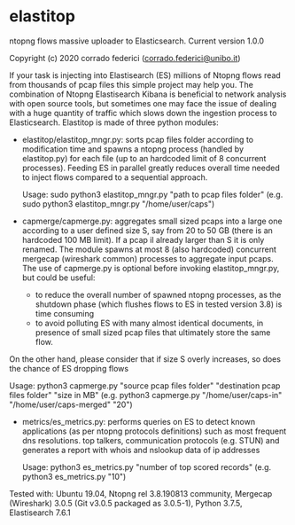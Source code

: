 # elastitop
ntopng flows massive uploader to Elasticsearch. Current version 1.0.0

Copyright (c) 2020 corrado federici (corrado.federici@unibo.it)


If your task is injecting into Elastisearch (ES) millions of Ntopng flows read from thousands of pcap files this simple project may help you. The combination of Ntopng Elastisearch Kibana is beneficial to network analysis with open source tools, but sometimes one may face the issue of dealing with a huge quantity of traffic which slows down the ingestion process to Elasticsearch. Elastitop is made of three python modules:

- elastitop/elastitop_mngr.py: sorts pcap files folder according to modification time and spawns a ntopng process (handled by elastitop.py) for each file (up to an hardcoded limit of 8 concurrent processes). Feeding ES in parallel greatly reduces overall time needed to inject flows compared to a sequential approach.

  Usage: sudo python3 elastitop_mngr.py "path to pcap files folder" (e.g. sudo python3 elastitop_mngr.py "/home/user/caps")
  
- capmerge/capmerge.py: aggregates small sized pcaps into a large one according to a user defined size S, say from 20 to 50 GB (there is an hardcoded 100 MB limit). If a pcap il already larger than S it is only renamed. The module spawns at most 8 (also hardcoded) concurrent mergecap (wireshark common) processes to aggregate input pcaps. The use of capmerge.py is optional before invoking elastitop_mngr.py, but could be useful:
  - to reduce the overall number of spawned ntopng processes, as the shutdown phase (which flushes flows to ES in tested version 3.8) is            time consuming
  - to avoid polluting ES with many almost identical documents, in presence of small sized pcap files that ultimately store the same flow.
  
On the other hand, please consider that if size S overly increases, so does the chance of ES dropping flows 

  Usage: python3 capmerge.py "source pcap files folder" "destination pcap files folder" "size in MB"
  (e.g. python3 capmerge.py "/home/user/caps-in" "/home/user/caps-merged" "20")

- metrics/es_metrics.py: performs queries on ES to detect known applications (as per ntopng protocols definitions) such as most frequent dns resolutions. top talkers, communication protocols (e.g. STUN) and generates a report with whois and nslookup data of ip addresses

  Usage: python3 es_metrics.py  "number of top scored records"  (e.g. python3 es_metrics.py  "10")

Tested with: Ubuntu 19.04, Ntopng rel 3.8.190813 community, Mergecap (Wireshark) 3.0.5 (Git v3.0.5 packaged as 3.0.5-1), Python 3.7.5, Elastisearch 7.6.1
